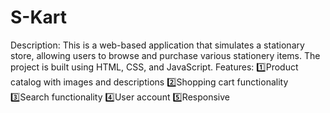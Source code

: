 # S-Kart
Description:
     This is a web-based application that simulates a stationary store, allowing users to browse and purchase various stationery items. The project is built using HTML, CSS, and JavaScript.
Features:
     1️⃣Product catalog with images and descriptions
     2️⃣Shopping cart functionality
     3️⃣Search functionality
     4️⃣User account
     5️⃣Responsive 
     
